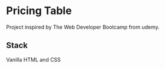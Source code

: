 # Pricing Table

Project inspired by The Web Developer Bootcamp
from udemy.

## Stack

Vanilla HTML and CSS